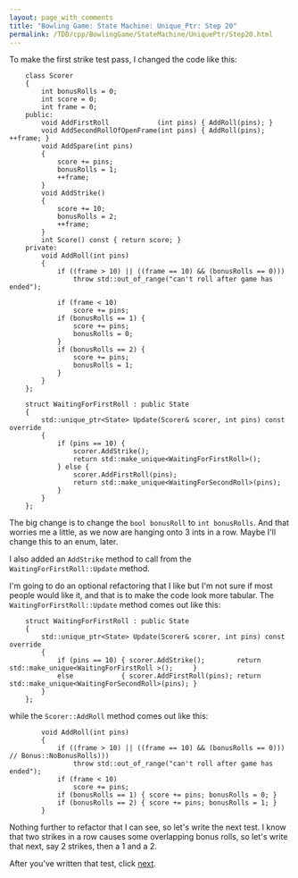 ```yaml
---
layout: page_with_comments
title: "Bowling Game: State Machine: Unique_Ptr: Step 20"
permalink: /TDD/cpp/BowlingGame/StateMachine/UniquePtr/Step20.html
---
```


To make the first strike test pass, I changed the code like this:
```
    class Scorer
    {
        int bonusRolls = 0;
        int score = 0;
        int frame = 0;
    public:
        void AddFirstRoll            (int pins) { AddRoll(pins); }
        void AddSecondRollOfOpenFrame(int pins) { AddRoll(pins); ++frame; }
        void AddSpare(int pins)
        {
            score += pins;
            bonusRolls = 1;
            ++frame;
        }
        void AddStrike()
        {
            score += 10;
            bonusRolls = 2;
            ++frame;
        }
        int Score() const { return score; }
    private:
        void AddRoll(int pins)
        {
            if ((frame > 10) || ((frame == 10) && (bonusRolls == 0)))
                throw std::out_of_range("can't roll after game has ended");

            if (frame < 10)
                score += pins;
            if (bonusRolls == 1) {
                score += pins;
                bonusRolls = 0;
            }
            if (bonusRolls == 2) {
                score += pins;
                bonusRolls = 1;
            }
        }
    };

    struct WaitingForFirstRoll : public State
    {
        std::unique_ptr<State> Update(Scorer& scorer, int pins) const override
        {
            if (pins == 10) {
                scorer.AddStrike();
                return std::make_unique<WaitingForFirstRoll>();
            } else {
                scorer.AddFirstRoll(pins);
                return std::make_unique<WaitingForSecondRoll>(pins);
            }
        }
    };
```

The big change is to change the ```bool bonusRoll``` to ```int bonusRolls```. And that worries me a little, as we now are hanging onto 3 ints in a row. Maybe I'll change this to an enum, later.

I also added an ```AddStrike``` method to call from the ```WaitingForFirstRoll::Update``` method.

I'm going to do an optional refactoring that I like but I'm not sure if most people would like it, and that is to make the code look more tabular. 
The ```WaitingForFirstRoll::Update``` method comes out like this:
```
    struct WaitingForFirstRoll : public State
    {
        std::unique_ptr<State> Update(Scorer& scorer, int pins) const override
        {
            if (pins == 10) { scorer.AddStrike();        return std::make_unique<WaitingForFirstRoll >();     }
            else            { scorer.AddFirstRoll(pins); return std::make_unique<WaitingForSecondRoll>(pins); }
        }
    };
```
while the ```Scorer::AddRoll``` method comes out like this:
```
        void AddRoll(int pins)
        {
            if ((frame > 10) || ((frame == 10) && (bonusRolls == 0))) // Bonus::NoBonusRolls)))
                throw std::out_of_range("can't roll after game has ended");
            if (frame < 10)
                score += pins;
            if (bonusRolls == 1) { score += pins; bonusRolls = 0; }
            if (bonusRolls == 2) { score += pins; bonusRolls = 1; }
        }
```

Nothing further to refactor that I can see, so let's write the next test.  I know that two strikes in a row causes some overlapping bonus rolls, so let's write that next, say 2 strikes, then a 1 and a 2.

After you've written that test, click [next](Step21.html).
